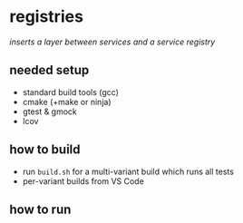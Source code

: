 # registries

*inserts a layer between services and a service registry*

## needed setup
* standard build tools (gcc)
* cmake (+make or ninja)
* gtest & gmock
* lcov

## how to build
* run `build.sh` for a multi-variant build which runs all tests
* per-variant builds from VS Code

## how to run